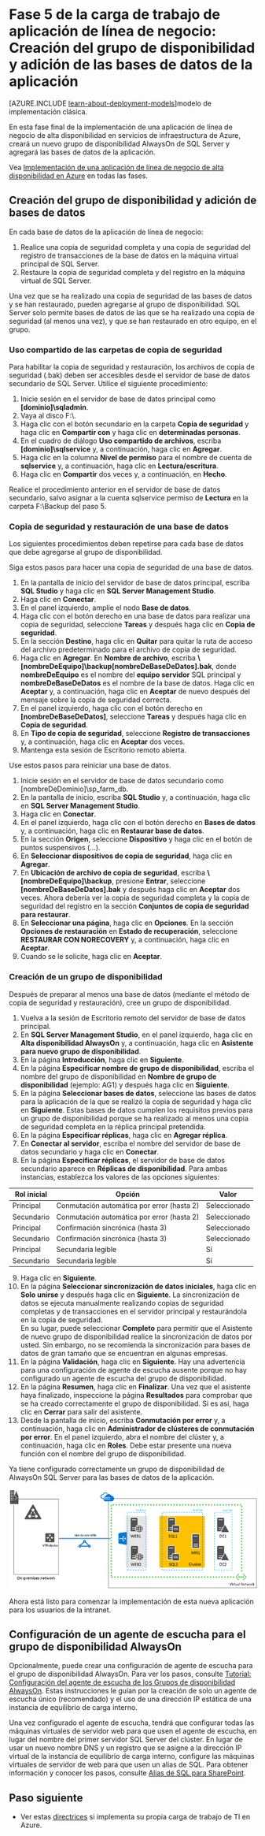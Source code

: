 <properties 
	pageTitle="Fase 5 de la aplicación de línea de negocio | Microsoft Azure" 
	description="Cree un grupo de disponibilidad y agréguele las bases de datos de la aplicación en la fase 5 de la aplicación de línea de negocio en Azure." 
	documentationCenter=""
	services="virtual-machines" 
	authors="JoeDavies-MSFT" 
	manager="timlt" 
	editor=""
	tags="azure-resource-manager"/>

<tags 
	ms.service="virtual-machines" 
	ms.workload="infrastructure-services" 
	ms.tgt_pltfrm="Windows" 
	ms.devlang="na" 
	ms.topic="article" 
	ms.date="01/28/2016" 
	ms.author="josephd"/>

# Fase 5 de la carga de trabajo de aplicación de línea de negocio: Creación del grupo de disponibilidad y adición de las bases de datos de la aplicación

[AZURE.INCLUDE [learn-about-deployment-models](../../includes/learn-about-deployment-models-rm-include.md)]modelo de implementación clásica.

En esta fase final de la implementación de una aplicación de línea de negocio de alta disponibilidad en servicios de infraestructura de Azure, creará un nuevo grupo de disponibilidad AlwaysOn de SQL Server y agregará las bases de datos de la aplicación.

Vea [Implementación de una aplicación de línea de negocio de alta disponibilidad en Azure](virtual-machines-workload-high-availability-LOB-application-overview.md) en todas las fases.

## Creación del grupo de disponibilidad y adición de bases de datos

En cada base de datos de la aplicación de línea de negocio:

1.	Realice una copia de seguridad completa y una copia de seguridad del registro de transacciones de la base de datos en la máquina virtual principal de SQL Server.
2.	Restaure la copia de seguridad completa y del registro en la máquina virtual de SQL Server.

Una vez que se ha realizado una copia de seguridad de las bases de datos y se han restaurado, pueden agregarse al grupo de disponibilidad. SQL Server solo permite bases de datos de las que se ha realizado una copia de seguridad (al menos una vez), y que se han restaurado en otro equipo, en el grupo.

### Uso compartido de las carpetas de copia de seguridad

Para habilitar la copia de seguridad y restauración, los archivos de copia de seguridad (.bak) deben ser accesibles desde el servidor de base de datos secundario de SQL Server. Utilice el siguiente procedimiento:

1.	Inicie sesión en el servidor de base de datos principal como **[dominio]\\sqladmin**. 
2.	Vaya al disco F:\\. 
3.	Haga clic con el botón secundario en la carpeta **Copia de seguridad** y haga clic en **Compartir con** y haga clic en **determinadas personas**.
4.	En el cuadro de diálogo **Uso compartido de archivos**, escriba **[dominio]\\sqlservice** y, a continuación, haga clic en **Agregar**.
5.	Haga clic en la columna **Nivel de permiso** para el nombre de cuenta de **sqlservice** y, a continuación, haga clic en **Lectura/escritura**. 
6.	Haga clic en **Compartir** dos veces y, a continuación, en **Hecho**.

Realice el procedimiento anterior en el servidor de base de datos secundario, salvo asignar a la cuenta sqlservice permiso de **Lectura** en la carpeta F:\\Backup del paso 5.

### Copia de seguridad y restauración de una base de datos

Los siguientes procedimientos deben repetirse para cada base de datos que debe agregarse al grupo de disponibilidad.

Siga estos pasos para hacer una copia de seguridad de una base de datos.

1.	En la pantalla de inicio del servidor de base de datos principal, escriba **SQL Studio** y haga clic en **SQL Server Management Studio**.
2.	Haga clic en **Conectar**.
3.	En el panel izquierdo, amplíe el nodo **Base de datos**.
4.	Haga clic con el botón derecho en una base de datos para realizar una copia de seguridad, seleccione **Tareas** y después haga clic en **Copia de seguridad**.
5.	En la sección **Destino**, haga clic en **Quitar** para quitar la ruta de acceso del archivo predeterminado para el archivo de copia de seguridad.
6.	Haga clic en **Agregar**. En **Nombre de archivo**, escriba **\\[nombreDeEquipo]\\backup[nombreDeBaseDeDatos].bak**, donde **nombreDeEquipo** es el nombre del **equipo servidor** SQL principal y **nombreDeBaseDeDatos** es el nombre de la base de datos. Haga clic en **Aceptar** y, a continuación, haga clic en **Aceptar** de nuevo después del mensaje sobre la copia de seguridad correcta.
7.	En el panel izquierdo, haga clic con el botón derecho en **[nombreDeBaseDeDatos]**, seleccione **Tareas** y después haga clic en **Copia de seguridad**.
8.	En **Tipo de copia de seguridad**, seleccione **Registro de transacciones** y, a continuación, haga clic en **Aceptar** dos veces.
9.	Mantenga esta sesión de Escritorio remoto abierta.

Use estos pasos para reiniciar una base de datos.

1.	Inicie sesión en el servidor de base de datos secundario como [nombreDeDominio]\\sp\_farm\_db.
2.	En la pantalla de inicio, escriba **SQL Studio** y, a continuación, haga clic en **SQL Server Management Studio**.
3.	Haga clic en **Conectar**.
4.	En el panel izquierdo, haga clic con el botón derecho en **Bases de datos** y, a continuación, haga clic en **Restaurar base de datos**.
5.	En la sección **Origen**, seleccione **Dispositivo** y haga clic en el botón de puntos suspensivos (...).
6.	En **Seleccionar dispositivos de copia de seguridad**, haga clic en **Agregar**.
7.	En **Ubicación de archivo de copia de seguridad**, escriba **\\[nombreDeEquipo]\\backup**, presione **Entrar**, seleccione **[nombreDeBaseDeDatos].bak** y después haga clic en **Aceptar** dos veces. Ahora debería ver la copia de seguridad completa y la copia de seguridad del registro en la sección **Conjuntos de copia de seguridad para restaurar**.
8.	En **Seleccionar una página**, haga clic en **Opciones**. En la sección **Opciones de restauración** en **Estado de recuperación**, seleccione **RESTAURAR CON NORECOVERY** y, a continuación, haga clic en **Aceptar**. 
9.	Cuando se le solicite, haga clic en **Aceptar**.

### Creación de un grupo de disponibilidad

Después de preparar al menos una base de datos (mediante el método de copia de seguridad y restauración), cree un grupo de disponibilidad.

1.	Vuelva a la sesión de Escritorio remoto del servidor de base de datos principal.
2.	En **SQL Server Management Studio**, en el panel izquierdo, haga clic en **Alta disponibilidad AlwaysOn** y, a continuación, haga clic en **Asistente para nuevo grupo de disponibilidad**.
3.	En la página **Introducción**, haga clic en **Siguiente**. 
4.	En la página **Especificar nombre de grupo de disponibilidad**, escriba el nombre del grupo de disponibilidad en **Nombre de grupo de disponibilidad** (ejemplo: AG1) y después haga clic en **Siguiente**.
5.	En la página **Seleccionar bases de datos**, seleccione las bases de datos para la aplicación de la que se realizó la copia de seguridad y haga clic en **Siguiente**. Estas bases de datos cumplen los requisitos previos para un grupo de disponibilidad porque se ha realizado al menos una copia de seguridad completa en la réplica principal pretendida.
6.	En la página **Especificar réplicas**, haga clic en **Agregar réplica**.
7.	En **Conectar al servidor**, escriba el nombre del servidor de base de datos secundario y haga clic en **Conectar**. 
8.	En la página **Especificar réplicas**, el servidor de base de datos secundario aparece en **Réplicas de disponibilidad**. Para ambas instancias, establezca los valores de las opciones siguientes: 

Rol inicial | Opción | Valor 
--- | --- | ---
Principal | Conmutación automática por error (hasta 2) | Seleccionado
Secundario | Conmutación automática por error (hasta 2) | Seleccionado
Principal | Confirmación sincrónica (hasta 3) | Seleccionado
Secundario | Confirmación sincrónica (hasta 3) | Seleccionado
Principal | Secundaria legible | Sí
Secundario | Secundaria legible | Sí
		
9.	Haga clic en **Siguiente**.
10.	En la página **Seleccionar sincronización de datos iniciales**, haga clic en **Solo unirse** y después haga clic en **Siguiente**. La sincronización de datos se ejecuta manualmente realizando copias de seguridad completas y de transacciones en el servidor principal y restaurándola en la copia de seguridad.  
En su lugar, puede seleccionar **Completo** para permitir que el Asistente de nuevo grupo de disponibilidad realice la sincronización de datos por usted. Sin embargo, no se recomienda la sincronización para bases de datos de gran tamaño que se encuentran en algunas empresas.
11.	En la página **Validación**, haga clic en **Siguiente**. Hay una advertencia para una configuración de agente de escucha ausente porque no hay configurado un agente de escucha del grupo de disponibilidad. 
12.	En la página **Resumen**, haga clic en **Finalizar**. Una vez que el asistente haya finalizado, inspeccione la página **Resultados** para comprobar que se ha creado correctamente el grupo de disponibilidad. Si es así, haga clic en **Cerrar** para salir del asistente. 
13.	Desde la pantalla de inicio, escriba **Conmutación por error** y, a continuación, haga clic en **Administrador de clústeres de conmutación por error**. En el panel izquierdo, abra el nombre del clúster y, a continuación, haga clic en **Roles**. Debe estar presente una nueva función con el nombre del grupo de disponibilidad.

Ya tiene configurado correctamente un grupo de disponibilidad de AlwaysOn SQL Server para las bases de datos de la aplicación.

![](./media/virtual-machines-workload-high-availability-LOB-application-phase5/workload-lobapp-phase4.png)

Ahora está listo para comenzar la implementación de esta nueva aplicación para los usuarios de la intranet.

## Configuración de un agente de escucha para el grupo de disponibilidad AlwaysOn

Opcionalmente, puede crear una configuración de agente de escucha para el grupo de disponibilidad AlwaysOn. Para ver los pasos, consulte [Tutorial: Configuración del agente de escucha de los Grupos de disponibilidad AlwaysOn](https://msdn.microsoft.com/library/dn425027.aspx). Estas instrucciones le guían por la creación de solo un agente de escucha único (recomendado) y el uso de una dirección IP estática de una instancia de equilibrio de carga interno.

Una vez configurado el agente de escucha, tendrá que configurar todas las máquinas virtuales de servidor web para que usen el agente de escucha, en lugar del nombre del primer servidor SQL Server del clúster. En lugar de usar un nuevo nombre DNS y un registro que se asigne a la dirección IP virtual de la instancia de equilibrio de carga interno, configure las máquinas virtuales de servidor de web para que usen un alias de SQL. Para obtener información y conocer los pasos, consulte [Alias de SQL para SharePoint](http://blogs.msdn.com/b/priyo/archive/2013/09/13/sql-alias-for-sharepoint.aspx).

## Paso siguiente

- Ver estas [directrices](virtual-machines-infrastructure-services-implementation-guidelines.md) si implementa su propia carga de trabajo de TI en Azure.

<!---HONumber=AcomDC_0204_2016-->